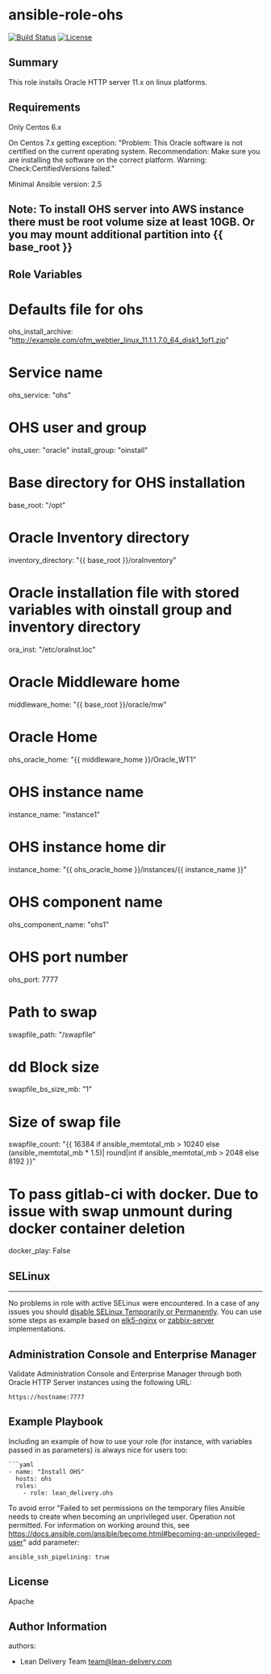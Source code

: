 ansible-role-ohs
=========

[![Build Status](https://travis-ci.org/lean-delivery/ansible-role-ohs.svg?branch=develop)](https://travis-ci.org/lean-delivery/ansible-role-ohs) [![License](https://img.shields.io/badge/License-Apache%202.0-blue.svg)](https://opensource.org/licenses/Apache-2.0)


## Summary

This role installs Oracle HTTP server 11.x on linux platforms.

Requirements
------------

Only Centos 6.x

On Centos 7.x getting exception: "Problem: This Oracle software is not certified on the current operating system. Recommendation: Make sure you are installing the software on the correct platform. Warning: Check:CertifiedVersions failed."

Minimal Ansible version: 2.5

Note: To install OHS server into AWS instance there must be root volume size at least 10GB. Or you may mount additional partition into {{ base_root }} 
--------------

Role Variables
--------------

# Defaults file for ohs
ohs_install_archive: "http://example.com/ofm_webtier_linux_11.1.1.7.0_64_disk1_1of1.zip"

# Service name
ohs_service: "ohs"

# OHS user and group
ohs_user: "oracle"
install_group: "oinstall"

# Base directory for OHS installation
base_root: "/opt"

# Oracle Inventory directory
inventory_directory: "{{ base_root }}/oraInventory"

# Oracle installation file with stored variables with oinstall group and inventory directory
ora_inst: "/etc/oraInst.loc"

# Oracle Middleware home
middleware_home: "{{ base_root }}/oracle/mw"

# Oracle Home
ohs_oracle_home: "{{ middleware_home }}/Oracle_WT1"

# OHS instance name
instance_name: "instance1"

# OHS instance home dir
instance_home: "{{ ohs_oracle_home }}/instances/{{ instance_name }}"

# OHS component name
ohs_component_name: "ohs1"

# OHS port number
ohs_port: 7777

# Path to swap
swapfile_path: "/swapfile"

# dd Block size
swapfile_bs_size_mb: "1"

# Size of swap file
swapfile_count: "{{ 16384 if ansible_memtotal_mb > 10240 else (ansible_memtotal_mb * 1.5)|
                  round|int if ansible_memtotal_mb > 2048 else 8192 }}"

# To pass gitlab-ci with docker. Due to issue with swap unmount during docker container deletion
docker_play: False


## SELinux
------------
No problems in role with active SELinux were encountered. In a case of any issues you should [disable SELinux Temporarily or Permanently](https://www.tecmint.com/disable-selinux-temporarily-permanently-in-centos-rhel-fedora/).
You can use some steps as example based on [elk5-nginx](https://git.epam.com/epm-ldi/elk5-nginx/blob/master/tasks/selinux-elk5-nginx.yml) or [zabbix-server](https://git.epam.com/epm-ldi/zabbix-server/blob/master/tasks/selinux-zabbix-server.yaml) implementations.

## Administration Console and Enterprise Manager

Validate Administration Console and Enterprise Manager through both Oracle HTTP Server instances using the following URL:

	https://hostname:7777


Example Playbook
----------------

Including an example of how to use your role (for instance, with variables passed in as parameters) is always nice for users too:

    ```yaml
    - name: "Install OHS"
      hosts: ohs
      roles:
        - role: lean_delivery.ohs



To avoid error "Failed to set permissions on the temporary files Ansible needs to create when becoming an unprivileged user. Operation not permitted. For information on working around this, see https://docs.ansible.com/ansible/become.html#becoming-an-unprivileged-user" add parameter:

	ansible_ssh_pipelining: true


License
-------
Apache

Author Information
------------------

authors:
  - Lean Delivery Team <team@lean-delivery.com>